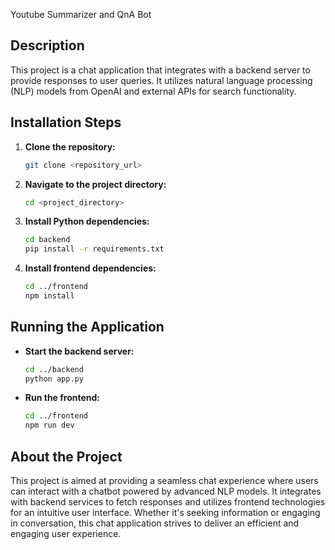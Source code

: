 Youtube Summarizer and QnA Bot

## Description
This project is a chat application that integrates with a backend server to provide responses to user queries. It utilizes natural language processing (NLP) models from OpenAI and external APIs for search functionality.

## Installation Steps
1. **Clone the repository:**
    ```bash
    git clone <repository_url>
    ```

2. **Navigate to the project directory:**
    ```bash
    cd <project_directory>
    ```

3. **Install Python dependencies:**
    ```bash
    cd backend
    pip install -r requirements.txt
    ```

4. **Install frontend dependencies:**
    ```bash
    cd ../frontend
    npm install
    ```

## Running the Application
- **Start the backend server:**
    ```bash
    cd ../backend
    python app.py
    ```

- **Run the frontend:**
    ```bash
    cd ../frontend
    npm run dev
    ```

## About the Project
This project is aimed at providing a seamless chat experience where users can interact with a chatbot powered by advanced NLP models. It integrates with backend services to fetch responses and utilizes frontend technologies for an intuitive user interface. Whether it's seeking information or engaging in conversation, this chat application strives to deliver an efficient and engaging user experience.
